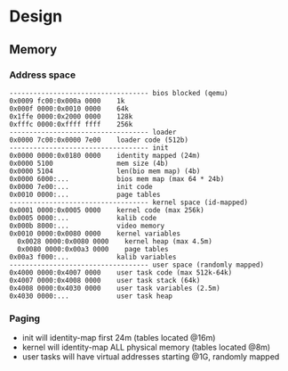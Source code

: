# Design

## Memory

### Address space

	----------------------------------- bios blocked (qemu)
	0x0009 fc00:0x000a 0000    1k
	0x000f 0000:0x0010 0000    64k
	0x1ffe 0000:0x2000 0000    128k
	0xfffc 0000:0xffff ffff    256k
	----------------------------------- loader
	0x0000 7c00:0x0000 7e00    loader code (512b)
	----------------------------------- init
	0x0000 0000:0x0180 0000    identity mapped (24m)
	0x0000 5100                mem size (4b)
	0x0000 5104                len(bio mem map) (4b)
	0x0000 6000:...            bios mem map (max 64 * 24b)
	0x0000 7e00:...            init code
	0x0010 0000:...            page tables
	----------------------------------- kernel space (id-mapped)
	0x0001 0000:0x0005 0000    kernel code (max 256k)
	0x0005 0000:...            kalib code
	0x000b 8000:...            video memory
	0x0010 0000:0x0080 0000    kernel variables
	  0x0028 0000:0x0080 0000    kernel heap (max 4.5m)
	  0x0080 0000:0x00a3 0000    page tables
	0x00a3 f000:...            kalib variables
	----------------------------------- user space (randomly mapped)
	0x4000 0000:0x4007 0000    user task code (max 512k-64k)
	0x4007 0000:0x4008 0000    user task stack (64k)
	0x4008 0000:0x4030 0000    user task variables (2.5m)
	0x4030 0000:...            user task heap

### Paging

* init will identity-map first 24m (tables located @16m)
* kernel will identity-map ALL physical memory (tables located @8m)
* user tasks will have virtual addresses starting @1G, randomly mapped